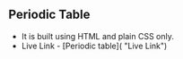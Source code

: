 ## Periodic Table

- It is built using HTML and plain CSS only.
- Live Link - [Periodic table]( "Live Link")
